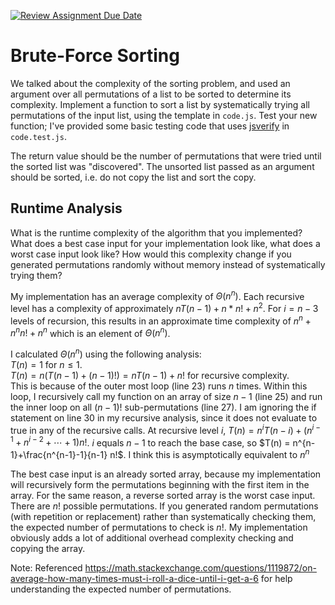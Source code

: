 [![Review Assignment Due Date](https://classroom.github.com/assets/deadline-readme-button-24ddc0f5d75046c5622901739e7c5dd533143b0c8e959d652212380cedb1ea36.svg)](https://classroom.github.com/a/7eEMzrNd)
# Brute-Force Sorting

We talked about the complexity of the sorting problem, and used an argument over
all permutations of a list to be sorted to determine its complexity. Implement
a function to sort a list by systematically trying all permutations of the input
list, using the template in `code.js`. Test your new function; I've provided
some basic testing code that uses [jsverify](https://jsverify.github.io/) in
`code.test.js`.

The return value should be the number of permutations that were tried until the
sorted list was "discovered". The unsorted list passed as an argument should be
sorted, i.e. do not copy the list and sort the copy.

## Runtime Analysis

What is the runtime complexity of the algorithm that you implemented? What does
a best case input for your implementation look like, what does a worst case
input look like? How would this complexity change if you generated permutations
randomly without memory instead of systematically trying them?

My implementation has an average complexity of $\Theta(n^n)$. Each recursive level has a complexity of approximately $n T(n-1) + n*n! + n^2$. For $i=n-3$ levels of recursion, this results in an approximate time complexity of $n^n + n^n n! + n^n$ which is an element of $\Theta(n^n)$.

I calculated $\Theta(n^n)$ using the following analysis:  
$T(n) = 1$ for $n \leq 1$.  
$T(n) = n(T(n-1) + (n-1)!) = n T(n-1) + n!$ for recursive complexity.  
This is because of the outer most loop (line 23) runs $n$ times. Within this loop, I recursively call my function on an array of size $n-1$ (line 25) and run the inner loop on all $(n-1)!$ sub-permutations (line 27). I am ignoring the if statement on line 30 in my recursive analysis, since it does not evaluate to true in any of the recursive calls.
At recursive level $i$, $T(n) = n^i T(n-i)+(n^{i-1}+n^{i-2}+\cdots+1)n!$. $i$ equals $n-1$ to reach the base case, so $T(n) = n^{n-1}+\frac{n^{n-1}-1}{n-1} n!$. I think this is asymptotically equivalent to $n^n$

The best case input is an already sorted array, because my implementation will recursively form the permutations beginning with the first item in the array. For the same reason, a reverse sorted array is the worst case input. There are $n!$ possible permutations. If you generated random permutations (with repetition or replacement) rather than systematically checking them, the expected number of permutations to check is $n!$. My implementation obviously adds a lot of additional overhead complexity checking and copying the array.

Note: Referenced https://math.stackexchange.com/questions/1119872/on-average-how-many-times-must-i-roll-a-dice-until-i-get-a-6 for help understanding the expected number of permutations.
